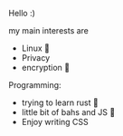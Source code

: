 Hello :)

my main interests are
- Linux 🐧
- Privacy 
- encryption 🔑

Programming:
- trying to learn rust 🦀
- little bit of bahs and JS 🐚
- Enjoy writing CSS
